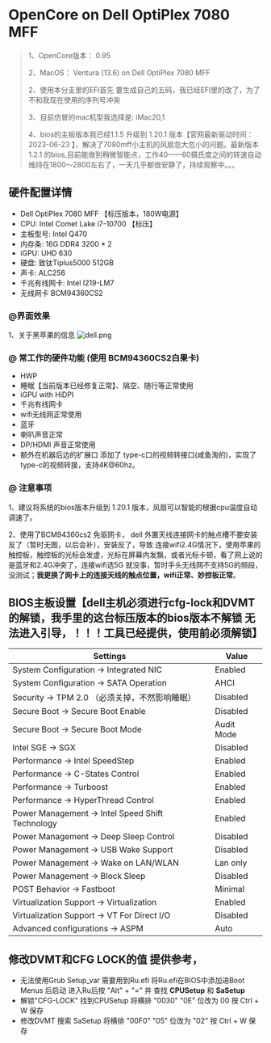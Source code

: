 # OpenCore on Dell OptiPlex 7080 MFF

> 1、OpenCore版本： 0.95 
>
> 2、MacOS： Ventura (13.6) on Dell OptiPlex 7080 MFF
>
> 2、使用本分支里的EFI首先 要生成自己的五码，我已经EFI里的改了，为了不和我现在使用的序列号冲突
>
> 3、目前仿冒的mac机型我选择是: iMac20,1
>
> 4、bios的主板版本我已经1.1.5 升级到 1.20.1 版本【官网最新驱动时间：2023-06-23 】，解决了7080mff小主机的风扇忽大忽小的问题。最新版本1.2.1 的bios,目前能做到稍微智能点，工作40——60摄氏度之间的转速自动维持在1800～2800左右了，一天几乎都很安静了，持续观察中。。。

## 硬件配置详情

-   Dell OptiPlex 7080 MFF 【标压版本，180W电源】
-   CPU: Intel Comet Lake i7-10700 【标压】
-   主板型号: Intel Q470
-   内存条: 16G DDR4 3200 \* 2
-   iGPU: UHD 630
-   硬盘: 致钛Tiplus5000 512GB
-   声卡: ALC256
-   千兆有线网卡: Intel I219-LM7
-   无线网卡  BCM94360CS2 
### @界面效果

1、关于黑苹果的信息
![dell.png](./images/dell.png)

### @ 常工作的硬件功能 (使用 BCM94360CS2白果卡)

-   HWP
-   睡眠【当前版本已经修复正常】、隔空、随行等正常使用
-   iGPU with HiDPI
-   千兆有线网卡
-   wifi无线网正常使用
-   蓝牙
-   喇叭声音正常
-   DP/HDMI 声音正常使用
-   额外在机器后边的扩展口 添加了 type-c口的视频转接口(咸鱼淘的)，实现了type-c的视频转接，支持4K@60hz。

### @ 注意事项

1、建议将系统的bios版本升级到 1.20.1 版本，风扇可以智能的根据cpu温度自动调速了。

2、使用了BCM94360cs2 免驱网卡， dell 外置天线连接网卡的触点槽不要安装反了（暂时无图，以后会补），安装反了，导致 连接wifi2.4G情况下，使用苹果的触控板，触控板的光标会发虚，光标在屏幕内发飘，或者光标卡顿，看了网上说的是蓝牙和2.4G冲突了，连接wifi选5G 就没事，暂时手头无线网不支持5G的频段，没测试；**我更换了网卡上的连接天线的触点位置，wifi正常、妙控板正常**。

## BIOS主板设置【dell主机必须进行cfg-lock和DVMT的解锁，我手里的这台标压版本的bios版本不解锁 无法进入引导，！！！工具已经提供，使用前必须解锁】

| Settings                                        |Value|
|-------------------------------------------------|---|
| System Configuration → Integrated NIC           | Enabled |
| System Configuration → SATA Operation           | AHCI |
| Security → TPM 2.0  （必须关掉，不然影响睡眠）               | Disabled |
| Secure Boot → Secure Boot Enable                | Disabled |
| Secure Boot → Secure Boot Mode                  | Audit Mode |
| Intel SGE → SGX                                 | Disabled |
| Performance → Intel SpeedStep                   | Enabled |
| Performance → C-States Control                  | Enabled |
| Performance → Turboost                          | Enabled |
| Performance → HyperThread Control               | Enabled |
| Power Management → Intel Speed Shift Technology | Enabled |
| Power Management → Deep Sleep Control           | Disabled |
| Power Management → USB Wake Support             | Disabled |
| Power Management → Wake on LAN/WLAN             | Lan only |
| Power Management → Block Sleep                  | Disabled |
| POST Behavior → Fastboot                        | Minimal |
| Virtualization Support → Virtualization         | Enabled |
| Virtualization Support → VT For Direct I/O      | Disabled |
| Advanced configurations → ASPM                  | Auto |

## 修改DVMT和CFG LOCK的值 提供参考，
* 无法使用Grub Setup_var 需要用到Ru.efi 将Ru.efi在BIOS中添加进Boot Menus 后启动 进入Ru后按 "Alt" + "=" 并
查找 **CPUSetup** 和 **SaSetup**
* 解锁"CFG-LOCK" 找到CPUSetup 将横排 "0030" "0E" 位改为 00 按 Ctrl + W 保存
* 修改DVMT 搜索 SaSetup 将横排 "00F0" "05" 位改为 "02" 按 Ctrl + W 保存
